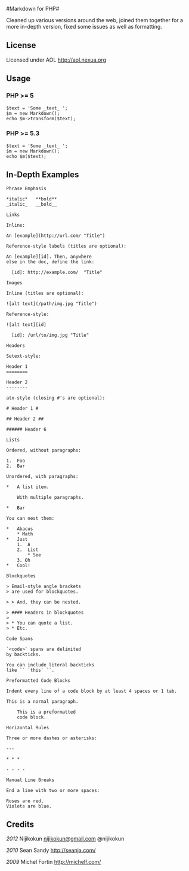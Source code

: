 #Markdown for PHP#

Cleaned up various versions around the web, joined them together for a more in-depth version, fixed some issues as well as formatting.

## License

Licensed under AOL <http://aol.nexua.org>

## Usage

### PHP >= 5

    $text = 'Some _text_ ';
    $m = new Markdown();
    echo $m->transform($text);

### PHP >= 5.3

    $text = 'Some _text_ ';
    $m = new Markdown();
    echo $m($text);


## In-Depth Examples
    Phrase Emphasis

    *italic*   **bold**
    _italic_   __bold__

    Links

    Inline:

    An [example](http://url.com/ "Title")

    Reference-style labels (titles are optional):

    An [example][id]. Then, anywhere
    else in the doc, define the link:

      [id]: http://example.com/  "Title"

    Images

    Inline (titles are optional):

    ![alt text](/path/img.jpg "Title")

    Reference-style:

    ![alt text][id]

      [id]: /url/to/img.jpg "Title"

    Headers

    Setext-style:

    Header 1
    ========

    Header 2
    --------

    atx-style (closing #'s are optional):

    # Header 1 #

    ## Header 2 ##

    ###### Header 6

    Lists

    Ordered, without paragraphs:

    1.  Foo
    2.  Bar

    Unordered, with paragraphs:

    *   A list item.

        With multiple paragraphs.

    *   Bar

    You can nest them:

    *   Abacus
        * Math
    *   Just
        1.  A
        2.  List
            * See
        3. Oh
    *   Cool!

    Blockquotes

    > Email-style angle brackets
    > are used for blockquotes.

    > > And, they can be nested.

    > #### Headers in blockquotes
    >
    > * You can quote a list.
    > * Etc.

    Code Spans

    `<code>` spans are delimited
    by backticks.

    You can include literal backticks
    like `` `this` ``.

    Preformatted Code Blocks

    Indent every line of a code block by at least 4 spaces or 1 tab.

    This is a normal paragraph.

        This is a preformatted
        code block.

    Horizontal Rules

    Three or more dashes or asterisks:

    ---

    * * *

    - - - -

    Manual Line Breaks

    End a line with two or more spaces:

    Roses are red,  
    Violets are blue.
    
## Credits

*2012* Nijikokun <nijikokun@gmail.com> @nijikokun

*2010* Sean Sandy <http://seanja.com/>

*2009* Michel Fortin <http://michelf.com/>